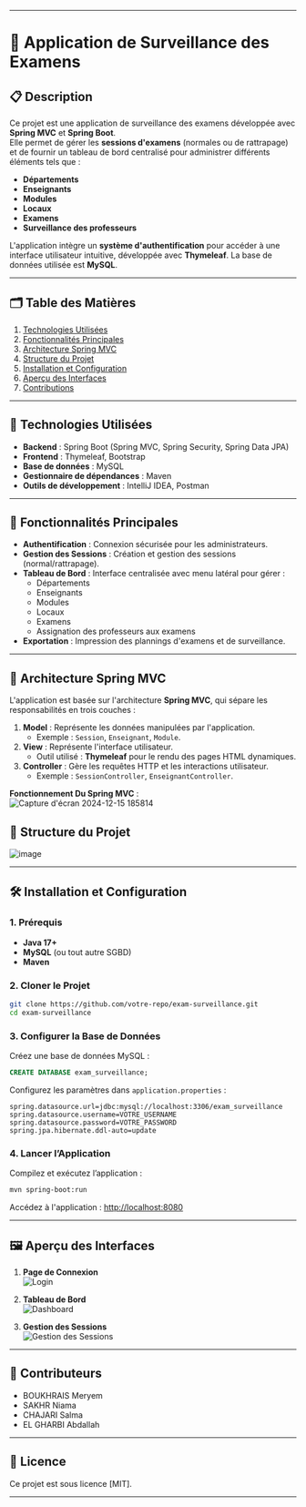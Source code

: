 
---

# 📘 Application de Surveillance des Examens

## 📋 **Description**
Ce projet est une application de surveillance des examens développée avec **Spring MVC** et **Spring Boot**.  
Elle permet de gérer les **sessions d'examens** (normales ou de rattrapage) et de fournir un tableau de bord centralisé pour administrer différents éléments tels que :  
- **Départements**  
- **Enseignants**  
- **Modules**  
- **Locaux**  
- **Examens**  
- **Surveillance des professeurs**  

L'application intègre un **système d'authentification** pour accéder à une interface utilisateur intuitive, développée avec **Thymeleaf**. La base de données utilisée est **MySQL**.

---

## 🗂️ **Table des Matières**
1. [Technologies Utilisées](#-technologies-utilisées)  
2. [Fonctionnalités Principales](#-fonctionnalités-principales)  
3. [Architecture Spring MVC](#-architecture-spring-mvc)  
4. [Structure du Projet](#-structure-du-projet)  
5. [Installation et Configuration](#-installation-et-configuration)  
6. [Aperçu des Interfaces](#-aperçu-des-interfaces)  
7. [Contributions](#-contributions)  

---

## 🔧 **Technologies Utilisées**
- **Backend** : Spring Boot (Spring MVC, Spring Security, Spring Data JPA)  
- **Frontend** : Thymeleaf, Bootstrap  
- **Base de données** : MySQL  
- **Gestionnaire de dépendances** : Maven  
- **Outils de développement** : IntelliJ IDEA, Postman  

---

## 🚀 **Fonctionnalités Principales**
- **Authentification** : Connexion sécurisée pour les administrateurs.  
- **Gestion des Sessions** : Création et gestion des sessions (normal/rattrapage).  
- **Tableau de Bord** : Interface centralisée avec menu latéral pour gérer :  
  - Départements  
  - Enseignants  
  - Modules  
  - Locaux  
  - Examens  
  - Assignation des professeurs aux examens  
- **Exportation** : Impression des plannings d'examens et de surveillance.  

---

## 📐 **Architecture Spring MVC**
L'application est basée sur l'architecture **Spring MVC**, qui sépare les responsabilités en trois couches :  
1. **Model** : Représente les données manipulées par l'application.  
   - Exemple : `Session`, `Enseignant`, `Module`.  
2. **View** : Représente l'interface utilisateur.  
   - Outil utilisé : **Thymeleaf** pour le rendu des pages HTML dynamiques.  
3. **Controller** : Gère les requêtes HTTP et les interactions utilisateur.  
   - Exemple : `SessionController`, `EnseignantController`.  

**Fonctionnement Du Spring MVC** :  
![Capture d'écran 2024-12-15 185814](https://github.com/user-attachments/assets/ee7f3140-e7cd-4798-9d08-6c291b5d38a6)


## 📂 **Structure du Projet**
![image](https://github.com/user-attachments/assets/11dddc34-9293-477e-9d59-eb4b58958021)


---

## 🛠️ **Installation et Configuration**

### 1. **Prérequis**
- **Java 17+**  
- **MySQL** (ou tout autre SGBD)  
- **Maven**  

### 2. **Cloner le Projet**
```bash
git clone https://github.com/votre-repo/exam-surveillance.git
cd exam-surveillance
```

### 3. **Configurer la Base de Données**
Créez une base de données MySQL :  
```sql
CREATE DATABASE exam_surveillance;
```

Configurez les paramètres dans `application.properties` :  
```properties
spring.datasource.url=jdbc:mysql://localhost:3306/exam_surveillance
spring.datasource.username=VOTRE_USERNAME
spring.datasource.password=VOTRE_PASSWORD
spring.jpa.hibernate.ddl-auto=update
```

### 4. **Lancer l’Application**
Compilez et exécutez l’application :  
```bash
mvn spring-boot:run
```

Accédez à l'application : [http://localhost:8080](http://localhost:8080)

---

## 🖼️ **Aperçu des Interfaces**
1. **Page de Connexion**  
![Login](https://via.placeholder.com/800x400)  

2. **Tableau de Bord**  
![Dashboard](https://via.placeholder.com/800x400)  

3. **Gestion des Sessions**  
![Gestion des Sessions](https://via.placeholder.com/800x400)  

---

## 🙌  **Contributeurs**
- BOUKHRAIS Meryem
- SAKHR Niama
- CHAJARI Salma
- EL GHARBI Abdallah

---

## 📄 **Licence**
Ce projet est sous licence [MIT].

--- 
